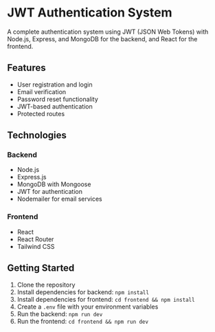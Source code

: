 # JWT Authentication System

A complete authentication system using JWT (JSON Web Tokens) with Node.js, Express, and MongoDB for the backend, and React for the frontend.

## Features

- User registration and login
- Email verification
- Password reset functionality
- JWT-based authentication
- Protected routes

## Technologies

### Backend
- Node.js
- Express.js
- MongoDB with Mongoose
- JWT for authentication
- Nodemailer for email services

### Frontend
- React
- React Router
- Tailwind CSS

## Getting Started

1. Clone the repository
2. Install dependencies for backend: `npm install`
3. Install dependencies for frontend: `cd frontend && npm install`
4. Create a `.env` file with your environment variables
5. Run the backend: `npm run dev`
6. Run the frontend: `cd frontend && npm run dev`
